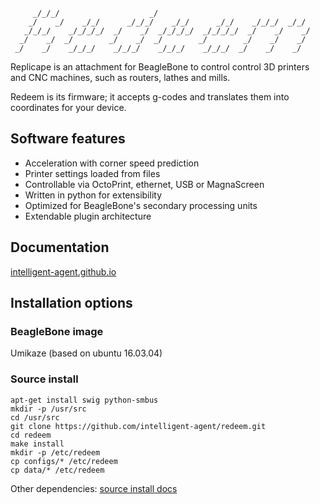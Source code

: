 ```
     _/_/_/                    _/                                     
    _/    _/    _/_/      _/_/_/    _/_/      _/_/    _/_/_/  _/_/    
   _/_/_/    _/_/_/_/  _/    _/  _/_/_/_/  _/_/_/_/  _/    _/    _/   
  _/    _/  _/        _/    _/  _/        _/        _/    _/    _/    
 _/    _/    _/_/_/    _/_/_/    _/_/_/    _/_/_/  _/    _/    _/     
```

Replicape is an attachment for BeagleBone to control control 3D printers and CNC machines, such as routers, lathes and mills.

Redeem is its firmware; it accepts g-codes and translates them into coordinates for your device.

## Software features

- Acceleration with corner speed prediction
- Printer settings loaded from files
- Controllable via OctoPrint, ethernet, USB or MagnaScreen
- Written in python for extensibility
- Optimized for BeagleBone's secondary processing units
- Extendable plugin architecture

## Documentation

[intelligent-agent.github.io](http://intelligent-agent.github.io)

## Installation options

### BeagleBone image

Umikaze (based on ubuntu 16.03.04)

### Source install

```
apt-get install swig python-smbus
mkdir -p /usr/src
cd /usr/src
git clone https://github.com/intelligent-agent/redeem.git
cd redeem
make install
mkdir -p /etc/redeem
cp configs/* /etc/redeem
cp data/* /etc/redeem
```

Other dependencies: [source install docs](https://intelligent-agent.github.io/redeem/replicape/redeem.html#from-source)
